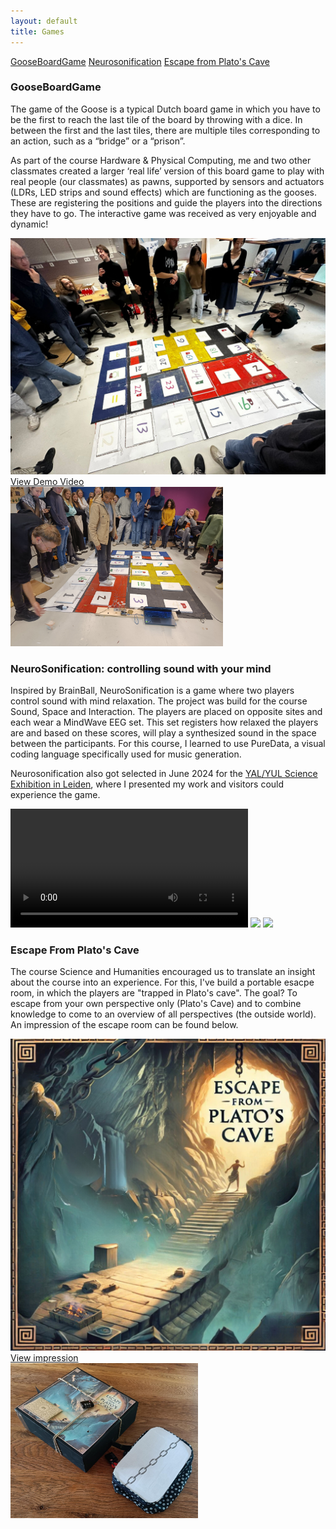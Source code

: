 ```yaml
---
layout: default
title: Games
---
```


<a href="#GooseBoardGame" class="anchor-button">GooseBoardGame</a>
<a href="#Neurosonification" class="anchor-button">Neurosonification</a>
<a href="#EscapePlato" class="anchor-button">Escape from Plato's Cave</a>

<h3 id="GooseBoardGame">GooseBoardGame</h3>

The game of the Goose is a typical Dutch board game in which you have to be the first to reach the
last tile of the board by throwing with a dice. In between the first and the last tiles, there are multiple
tiles corresponding to an action, such as a “bridge” or a “prison”. 

As part of the course Hardware & Physical Computing, me and two other classmates created a larger ‘real life’ version of this board game to play with real people (our classmates) as pawns, supported by sensors and actuators (LDRs, LED strips and sound effects) which are functioning as the gooses. These are registering the positions and guide the players into the directions they have to go. The interactive game was received as very enjoyable and dynamic!

<div class="video-image-wrapper">
    <a href="https://www.youtube.com/watch?v=Qoaznm9Rup4" class="image-overlay-link" target="_blank">
        <div class="image-overlay-container-2">
        <img class="projects-square" src="images/goose3.jpg" alt="gooseboard">
        <div class="overlay-text">View Demo Video</div>
        </div>
    </a>
    <img src="images/goose2.jpg" width= "340" heigth="250" alt="pianosheet_presentation">
</div>

<h3 id="NeuroSonification">NeuroSonification: controlling sound with your mind</h3>

Inspired by BrainBall, NeuroSonification is a game where two players control sound with mind relaxation. The project was build for the course Sound, Space and Interaction. The players are placed on opposite sites and each wear a MindWave EEG set. This set registers how relaxed the players are and based on these scores, will play a synthesized sound in the space between the participants. For this course, I learned to use PureData, a visual coding language specifically used for music generation. 

Neurosonification also got selected in June 2024 for the [YAL/YUL Science Exhibition in Leiden](https://www.universiteitleiden.nl/en/news/2024/06/unique-exhibition-translates-science-into-music-images-and-dance), where I presented my work and visitors could experience the game.


<div class="video-image-wrapper">
    <video height="190" controls>
        <source type="video/mp4" src="https://github.com/Linthevanrooij/portfolio/raw/refs/heads/main/images/VID_20240611213338.mp4">
        Your browser does not support HTML video.
    </video>
    <img src="images/SSI3.JPG" height= "190">
    <img src="images/SSI4.JPG" height= "190">
</div>

<h3 id="EscapePlato">Escape From Plato's Cave</h3>

The course Science and Humanities encouraged us to translate an insight about the course into an experience. For this, I've build a portable esacpe room, in which the players are "trapped in Plato's cave". The goal? To escape from your own perspective only (Plato's Cave) and to combine knowledge to come to an overview of all perspectives (the outside world). An impression of the escape room can be found below. 

<div class="video-image-wrapper">
    <a href="docs/Escape_plato.pdf" class="image-overlay-link" target="_blank">
        <div class="image-overlay-container">
        <img class="projects-square" src="images/escape.png" alt="escape">
        <div class="overlay-text">View impression</div>
        </div>
    </a>
    <img src="images/plato.jpg" heigth="250" width="300" alt="escape_plato">
</div>
